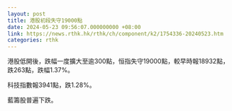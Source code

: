 ```yaml
---
layout: post
title: 港股初段失守19000點
date: 2024-05-23 09:56:07.000000000 +08:00
link: https://news.rthk.hk/rthk/ch/component/k2/1754336-20240523.htm
categories: rthk
---
```


港股低開後，跌幅一度擴大至逾300點，恒指失守19000點，較早時報18932點，跌263點，跌幅1.37%。

科技指數報3941點，跌1.28%。

藍籌股普遍下跌。
